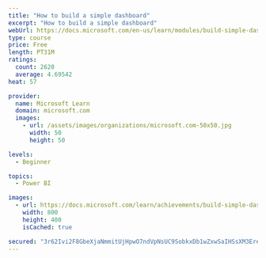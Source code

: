 ```yaml
---
title: "How to build a simple dashboard"
excerpt: "How to build a simple dashboard"
webUrl: https://docs.microsoft.com/en-us/learn/modules/build-simple-dashboard/
type: course
price: Free
length: PT31M
ratings:
  count: 2620
  average: 4.69542
heat: 57

provider:
  name: Microsoft Learn
  domain: microsoft.com
  images:
    - url: /assets/images/organizations/microsoft.com-50x50.jpg
      width: 50
      height: 50

levels:
  - Beginner

topics:
  - Power BI

images:
  - url: https://docs.microsoft.com/learn/achievements/build-simple-dashboard-social.png
    width: 800
    height: 400
    isCached: true

secured: "3r62Ivi2F8GbeXjaNmmitUjHpwO7ndVpNsUC9SobkxDb1wZxwSaIHSsXM3EreJmKIe6VVb6CiOa85svnSGu1+AloAGgw42F3EEXXwjkTyO98409LIb7fSpKbJyERqc9FDnNyluEc9bUcPRS9qvNLoP4bz96kwpytG3WV1c9POWERvLchYa5fJxpMhUB8q6rvvF+M37JADsvQqsz/OZqAYrmqJipJSkjBieqOZMiKUfkM2eFVQOoaKtFAyf6eSM5X2YxX5yOKOd61oWJC04kUmPYxXwvN7B8Pv1j1Pqfl9Mg96y8d83B8OAo26aqc4AfDsp+MvZ+zjJT8dT9bpXhyPAHxQy01lYa3FxTz8R4uEe4irU4PL5TVapAP3Y1ADolm8kYI1teVm2B/A/+kzIKcbeXwjwhnHZttctZbCz6Pik8=;UKNsxkl6BCD0PLxAvnfDrg=="
---
```


